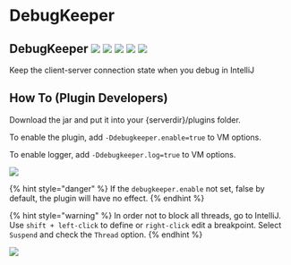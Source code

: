 # DebugKeeper

## DebugKeeper ![](https://img.shields.io/tokei/lines/github/Ba1oretto/DebugKeeper?style=plastic) ![](https://img.shields.io/github/license/Ba1oretto/DebugKeeper?style=plastic) ![](https://img.shields.io/github/v/release/Ba1oretto/DebugKeeper?style=plastic) ![](https://img.shields.io/github/last-commit/Ba1oretto/DebugKeeper?style=plastic) ![](https://img.shields.io/github/languages/top/Ba1oretto/DebugKeeper?style=plastic)

Keep the client-server connection state when you debug in IntelliJ

## How To (Plugin Developers)

Download the jar and put it into your {serverdir}/plugins folder.

To enable the plugin, add `-Ddebugkeeper.enable=true` to VM options.

To enable logger, add `-Ddebugkeeper.log=true` to VM options.

![](https://user-images.githubusercontent.com/66552396/184092412-98b23be7-6ccd-4149-ba8a-be4c13a7caf0.png)

{% hint style="danger" %}
If the `debugkeeper.enable` not set, false by default, the plugin will have no effect.
{% endhint %}

{% hint style="warning" %}
In order not to block all threads, go to IntelliJ. Use `shift + left-click` to define or `right-click` edit a breakpoint. Select `Suspend` and check the `Thread` option.
{% endhint %}

![](https://user-images.githubusercontent.com/66552396/184091669-e340e4a3-b464-4f02-87cd-4ed75fc58eba.gif)
